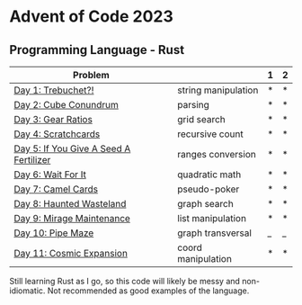# Advent of Code 2023

## Programming Language - Rust



| Problem                                                                        |  | 1 | 2 |
|--------------------------------------------------------------------------------|--|---|---|
| [Day 1: Trebuchet?!](https://adventofcode.com/2023/day/1)                      | string manipulation | * | * |
| [Day 2: Cube Conundrum](https://adventofcode.com/2023/day/2)                   | parsing | * | * |
| [Day 3: Gear Ratios](https://adventofcode.com/2023/day/3)                      | grid search | * | * |
| [Day 4: Scratchcards ](https://adventofcode.com/2023/day/4)                    | recursive count | * | * |
| [Day 5: If You Give A Seed A Fertilizer ](https://adventofcode.com/2023/day/5) | ranges conversion | * | * |
| [Day 6: Wait For It ](https://adventofcode.com/2023/day/6)                     | quadratic math | * | * |
| [Day 7: Camel Cards ](https://adventofcode.com/2023/day/7)                     | pseudo-poker | * | * |
| [Day 8: Haunted Wasteland ](https://adventofcode.com/2023/day/8)               | graph search | * | * |
| [Day 9: Mirage Maintenance ](https://adventofcode.com/2023/day/9)              | list manipulation | * | * |
| [Day 10: Pipe Maze  ](https://adventofcode.com/2023/day/10)                    | graph transversal | _ | _ |
| [Day 11: Cosmic Expansion](https://adventofcode.com/2023/day/11)               | coord manipulation | * | * |


Still learning Rust as I go, so this code will likely be messy and non-idiomatic. Not recommended as good examples of the language.